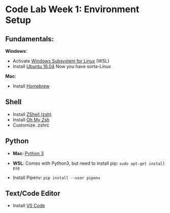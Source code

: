 # Code Lab Week 1: Environment Setup

## Fundamentals:

**Windows**:
* Activate [Windows Subsystem for Linux](https://docs.microsoft.com/en-us/windows/wsl/install-win10) (WSL)
* Install [Ubuntu 18.04](https://aka.ms/wsl-ubuntu-1804)
Now you have sorta-Linux 

**Mac**:
* Install [Homebrew](https://docs.brew.sh/Installation)

## Shell
* Install [ZShell (zsh)](https://github.com/robbyrussell/oh-my-zsh/wiki/Installing-ZSH)
* Install [Oh My Zsh](https://github.com/robbyrussell/oh-my-zsh)
* Customize .zshrc

## Python
* **Mac**: [Python 3](https://docs.python-guide.org/starting/install3/osx/)
* **WSL**: Comes with Python3, but need to install pip: `sudo apt-get install pip`

* Install Pipenv: `pip install --user pipenv`

## Text/Code Editor
* Install [VS Code](https://code.visualstudio.com/)